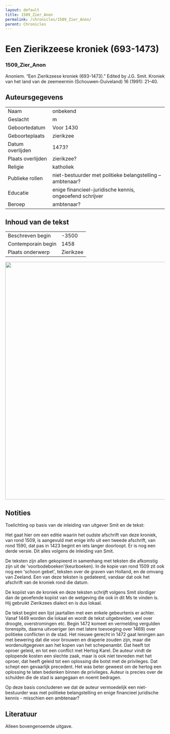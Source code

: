 ```yaml
---
layout: default
title: 1509_Zier_Anon
permalink: /chronicles/1509_Zier_Anon/
parent: Chronicles
--- 
```



# Een Zierikzeese kroniek (693-1473) 

### 1509_Zier_Anon 

Anoniem. “Een Zierikzeese kroniek (693-1473).” Edited by J.G. Smit. Kroniek van het land van de zeemeermin (Schouwen-Duiveland) 16 (1991): 21–40. 

## Auteursgegevens 

| | | 
| --------------- | --------------- | 
| Naam | onbekend  | 
| Geslacht | m | 
| Geboortedatum | Voor 1430 | 
| Geboorteplaats | zierikzee | 
| Datum overlijden | 1473? | 
| Plaats overlijden | zierikzee? | 
| Religie | katholiek | 
| Publieke rollen | niet-bestuurder met politieke belangstelling – ambtenaar? | 
| Educatie | enige financieel-juridische kennis, ongeoefend schrijver | 
| Beroep | ambtenaar? | 

## Inhoud van de tekst 

| | | 
| --------------- | --------------- | 
| Beschreven begin | -3500 | 
| Contemporain begin | 1458 | 
| Plaats onderwerp | Zierikzee | 

[<img src="..\..\barplots_chronicles\1509_Zier_Anon.jpg" width="750"/>](..\..\barplots_chronicles\1509_Zier_Anon.jpg) 

## Notities 

Toelichting op basis van de inleiding van uitgever Smit en de tekst:

Het gaat hier om een editie waarin het oudste afschrift van deze kroniek, van rond 1509, is aangevuld met enige info uit een tweede afschrift, van rond 1590, dat pas in 1423 begint en iets langer doorloopt. Er is nog een derde versie. Dit alles volgens de inleiding van Smit.

De teksten zijn allen gekopieerd in samenhang met teksten die afkomstig zijn uit de 'voorbodeboeken'(keurboeken). In de kopie van rond 1509 zit ook nog een 'schoon gebet', teksten over de graven van Holland, en de omvang van Zeeland. Een van deze teksten is gedateerd, vandaar dat ook het afschrift van de kroniek rond die datum.

De kopiist van de kroniek en deze teksten schrijft volgens Smit slordiger dan de geoefende kopiist van de wetgeving die ook in dit Ms te vinden is. Hij gebruikt Zierikzees dialect en is dus lokaal.

De tekst begint een lijst jaartallen met een enkele gebeurtenis er achter.
Vanaf 1449 worden die lokaal en wordt de tekst uitgebreider, veel over
droogte, overstromingen etc. Begin 1472 komeet en vermelding vergulden
torenspits, daarna uitvoeriger (en met latere toevoeging over 1469) over
politieke conflicten in de stad. Het nieuwe gerecht in 1472 gaat leningen aan met bewering dat die voor brouwen en draperie zouden zijn, maar die wordenuitgegeven aan het kopen van het schepenambt. Dat heeft tot oproer geleid, en tot een conflict met Hertog Karel. De auteur vindt de oplopende kosten een slechte zaak, maar is ook niet tevreden met het oproer, dat heeft geleid tot een oplossing die botst met de privileges. Dat schept een gevaarlijk precedent. Het was beter geweest om de hertog een oplossing te laten bedenken binnen de privileges. Auteur is precies over de schulden die de stad is aangegaan en noemt bedragen.

Op deze basis concluderen we dat de auteur vermoedelijk een niet-bestuurder was met politieke belangstelling en enige financieel juridische kennis - misschien een ambtenaar?



## Literatuur

Alleen bovengenoemde uitgave. 

